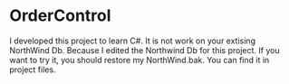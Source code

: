 # OrderControl
 I developed this project to learn C#.
 It is not work on your extising NorthWind Db. Because I edited the Northwind Db for this project. If you want to try it, you should restore my NorthWind.bak. You can find it in project files. 
